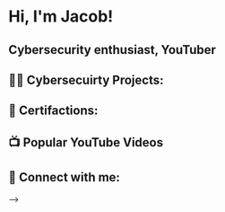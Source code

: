 <h1>Hi, I'm Jacob!
<h2>
Cybersecurity enthusiast, YouTuber
<h2>👨‍💻 Cybersecuirty Projects:</h2>

<h2>📑 Certifactions:</h2>


<h2>📺 Popular YouTube Videos</h2>



<h2> 🤳 Connect with me:</h2>



-->
